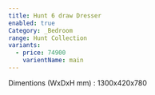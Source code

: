```yaml
---
title: Hunt 6 draw Dresser
enabled: true
Category: _Bedroom
range: Hunt Collection
variants:
  - price: 74900
    varientName: main
---
```

Dimentions (WxDxH mm) : 1300x420x780
